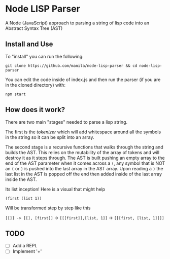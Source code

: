 # Node LISP Parser

A Node (JavaScript) approach to parsing a string of lisp code into an Abstract Syntax Tree (AST)

## Install and Use

To "install" you can run the following:

```git clone https://github.com/manila/node-lisp-parser && cd node-lisp-parser```

You can edit the code inside of index.js and then run the parser (if you are in the cloned directory) with:

```npm start``` 

## How does it work?

There are two main "stages" needed to parse a lisp string. 

The first is the *tokenizer* which will add whitespace around all the symbols in the string so it can be split into an array.

The second stage is a recursive functions that walks through the string and builds the AST. This relies on the mutability of the array of tokens and will destroy it as it steps through. The AST is built pushing an empty array to the end of the AST parameter when it comes across a `(`, any symbol that is NOT an `(` or `)` is pushed into the last array in the AST array. Upon reading a `)` the last list in the AST is popped off the end then added inside of the last array inside the AST. 

Its list inception! Here is a visual that might help

`(first (list 1))`

Will be transformed step by step like this

`[[]] -> [[], [first]]` -> `[[[first]],[list, 1]]` -> `[[[first, [list, 1]]]]`

## TODO

- [ ] Add a REPL
- [ ] Implement '+'
